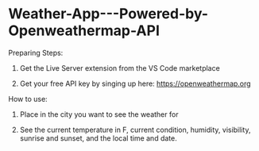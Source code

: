 # Weather-App---Powered-by-Openweathermap-API

Preparing Steps:
1. Get the Live Server extension from the VS Code marketplace

2. Get your free API key by singing up here: https://openweathermap.org

How to use:
1. Place in the city you want to see the weather for

2. See the current temperature in F, current condition, humidity, visibility, sunrise and sunset, and the local time and date.
